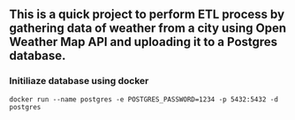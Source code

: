 ## This is a quick project to perform ETL process by gathering data of weather from a city using Open Weather Map API and uploading it to a Postgres database.

### Initiliaze database using docker

```
docker run --name postgres -e POSTGRES_PASSWORD=1234 -p 5432:5432 -d postgres
```